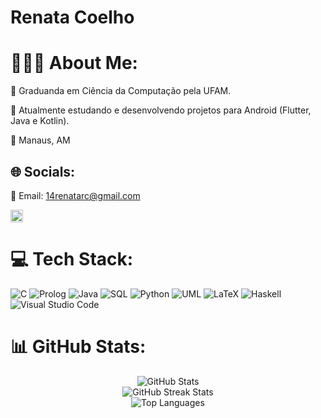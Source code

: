 # Renata Coelho
# 👩🏽‍💻 About Me:
📖 Graduanda em Ciência da Computação pela UFAM.

📱 Atualmente estudando e desenvolvendo projetos para Android (Flutter, Java e Kotlin).

📍 Manaus, AM


## 🌐 Socials:

💌 Email: 14renatarc@gmail.com

<a href="https://br.linkedin.com/in/rcrenata">
  <img src="https://cdn.jsdelivr.net/npm/simple-icons@v7/icons/linkedin.svg" alt="LinkedIn" width="20" height="20">
</a>


# 💻 Tech Stack:
![C](https://img.shields.io/badge/c-%2300599C.svg?style=for-the-badge&logo=c&logoColor=white) ![Prolog](https://img.shields.io/badge/Prolog-%23584b9e.svg?style=for-the-badge&logo=prolog&logoColor=white)
![Java](https://img.shields.io/badge/java-%23ED8B00.svg?style=for-the-badge&logo=openjdk&logoColor=white)
![SQL](https://img.shields.io/badge/SQL-%234169E1.svg?style=for-the-badge&logo=postgresql&logoColor=white)
![Python](https://img.shields.io/badge/python-3670A0?style=for-the-badge&logo=python&logoColor=ffdd54) 
![UML](https://img.shields.io/badge/UML-%23C5C5C5.svg?style=for-the-badge&logo=uml&logoColor=black)
![LaTeX](https://img.shields.io/badge/latex-%23008080.svg?style=for-the-badge&logo=latex&logoColor=white) 
![Haskell](https://img.shields.io/badge/Haskell-5e5086?style=for-the-badge&logo=haskell&logoColor=white)
![Visual Studio Code](https://img.shields.io/badge/Visual%20Studio%20Code-0078d7.svg?style=for-the-badge&logo=visual-studio-code&logoColor=white)



# 📊 GitHub Stats:
<div align="center">
  <img src="https://github-readme-stats.vercel.app/api?username=rcrenata&show_icons=true&theme=rose_pine&hide_border=true&include_all_commits=false&count_private=false&icon_color=C4B5FD&title_color=F472B6&text_color=E5E7EB&bg_color=1D1F28&locale=pt-br" alt="GitHub Stats"/><br/>
  <img src="https://github-readme-streak-stats.herokuapp.com/?user=rcrenata&theme=rose_pine&hide_border=true&background=1D1F28&ring=C4B5FD&fire=F472B6&currStreakNum=E5E7EB&sideNums=E5E7EB&currStreakLabel=F472B6" alt="GitHub Streak Stats"/><br/>
  <img src="https://github-readme-stats.vercel.app/api/top-langs/?username=rcrenata&theme=rose_pine&hide_border=true&include_all_commits=false&count_private=false&layout=compact&icon_color=C4B5FD&title_color=F472B6&text_color=E5E7EB&bg_color=1D1F28" alt="Top Languages"/>
</div>

<!-- Proudly created with GPRM ( https://gprm.itsvg.in ) -->
